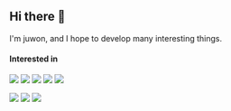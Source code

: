

<!--
**juwon00/juwon00** is a ✨ _special_ ✨ repository because its `README.md` (this file) appears on your GitHub profile.

Here are some ideas to get you started:

- 🔭 I’m currently working on ...
- 🌱 I’m currently learning ...
- 👯 I’m looking to collaborate on ...
- 🤔 I’m looking for help with ...
- 💬 Ask me about ...
- 📫 How to reach me: ...
- 😄 Pronouns: ...
- ⚡ Fun fact: ...
-->

## Hi there 👋

I'm juwon, and I hope to develop many interesting things.

#### Interested in

<img src="https://img.shields.io/badge/Java-007396?style=flat-square&logo=java&logoColor=white"> <img src="https://img.shields.io/badge/MySQL-4479A1?style=flat-square&logo=mysql&logoColor=white"> <img src="https://img.shields.io/badge/SpringBoot-6DB33F?style=flat-square&logo=springboot&logoColor=white"> <img src="https://img.shields.io/badge/AmazonAWS-232F3E?style=flat-square&logo=amazonaws&logoColor=white"> <img src="https://img.shields.io/badge/IntelliJ-000000?style=flat-square&logo=intellijidea&logoColor=white">

<img src="https://img.shields.io/badge/Python-3776AB?style=flat-square&logo=python&logoColor=white"> <img src="https://img.shields.io/badge/Airflow-017CEE?style=flat-square&logo=apacheairflow&logoColor=white"> <img src="https://img.shields.io/badge/Spark-E25A1C?style=flat-square&logo=apachespark&logoColor=white">

